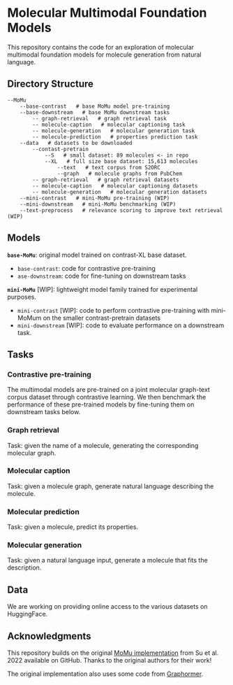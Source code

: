 # Molecular Multimodal Foundation Models

This repository contains the code for an exploration of molecular multimodal foundation models for molecule generation from natural language.


## Directory Structure

```
--MoMu
	--base-contrast   # base MoMu model pre-training
	--base-downstream   # base MoMu downstream tasks
		-- graph-retrieval   # graph retrieval task
		-- molecule-caption   # molecular captioning task
		-- molecule-generation   # molecular generation task
		-- molecule-prediction   # properties prediction task
	--data   # datasets to be downloaded
  		--contast-pretrain
			--S   # small dataset: 89 molecules <- in repo
			--XL   # full size base dataset: 15,613 molecules
				--text   # text corpus from S2ORC
				--graph   # molecule graphs from PubChem
		-- graph-retrieval   # graph retrieval datasets
		-- molecule-caption   # molecular captioning datasets
		-- molecule-generation   # molecular generation datasets
	--mini-contrast   # mini-MoMu pre-training (WIP)
	--mini-downstream   # mini-MoMu benchmarking (WIP)
	--text-preprocess   # relevance scoring to improve text retrieval (WIP)
```

## Models

**`base-MoMu`**: original model trained on contrast-XL base dataset.
- `base-contrast`: code for contrastive pre-training
- `ase-downstream`: code for fine-tuning on downstream tasks

**`mini-MoMu`** [WIP]: lightweight model family trained for experimental purposes. 
- `mini-contrast` [WIP]: code to perform contrastive pre-training with mini-MoMum on the smaller contrast-pretrain datasets
- `mini-downstream` [WIP]: code to evaluate performance on a downstream task.


## Tasks

### Contrastive pre-training

The multimodal models are pre-trained on a joint molecular graph-text corpus dataset through contrastive learning.
We then benchmark the performance of these pre-trained models by fine-tuning them on downstream tasks below.

### Graph retrieval
Task: given the name of a molecule, generating the corresponding molecular graph.

### Molecular caption
Task: given a molecule graph, generate natural language describing the molecule.

### Molecular prediction
Task: given a molecule, predict its properties.

### Molecular generation
Task: given a natural language input, generate a molecule that fits the description.


## Data

We are working on providing online access to the various datasets on HuggingFace.


## Acknowledgments

This repository builds on the original [MoMu implementation](https://github.com/ddz16/MoMu/) from Su et al. 2022 available on GitHub. Thanks to the original authors for their work!

The original implementation also uses some code from [Graphormer](https://github.com/microsoft/Graphormer/).